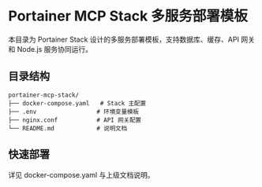 # Portainer MCP Stack 多服务部署模板

本目录为 Portainer Stack 设计的多服务部署模板，支持数据库、缓存、API 网关和 Node.js 服务协同运行。

## 目录结构

```plaintext
portainer-mcp-stack/
├── docker-compose.yaml   # Stack 主配置
├── .env                 # 环境变量模板
├── nginx.conf           # API 网关配置
└── README.md            # 说明文档
```

## 快速部署

详见 docker-compose.yaml 与上级文档说明。
